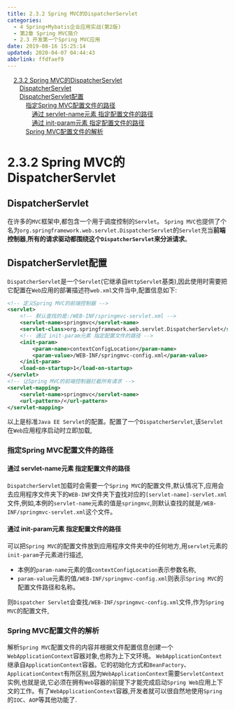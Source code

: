 ```yaml
---
title: 2.3.2 Spring MVC的DispatcherServlet
categories: 
  - 4 Spring+Mybatis企业应用实战(第2版)
  - 第2章 Spring MVC简介
  - 2.3 开发第一个Spring MVC应用
date: 2019-08-16 15:25:14
updated: 2020-04-07 04:44:43
abbrlink: ffdfaef9
---
```

<div id='my_toc'><a href="/JavaReadingNotes/ffdfaef9/#2-3-2-Spring-MVC的DispatcherServlet" class="header_1">2.3.2 Spring MVC的DispatcherServlet</a>&nbsp;<br><a href="/JavaReadingNotes/ffdfaef9/#DispatcherServlet" class="header_2">DispatcherServlet</a>&nbsp;<br><a href="/JavaReadingNotes/ffdfaef9/#DispatcherServlet配置" class="header_2">DispatcherServlet配置</a>&nbsp;<br><a href="/JavaReadingNotes/ffdfaef9/#指定Spring-MVC配置文件的路径" class="header_3">指定Spring MVC配置文件的路径</a>&nbsp;<br><a href="/JavaReadingNotes/ffdfaef9/#通过-servlet-name元素-指定配置文件的路径" class="header_4">通过 servlet-name元素 指定配置文件的路径</a>&nbsp;<br><a href="/JavaReadingNotes/ffdfaef9/#通过-init-param元素-指定配置文件的路径" class="header_4">通过 init-param元素 指定配置文件的路径</a>&nbsp;<br><a href="/JavaReadingNotes/ffdfaef9/#Spring-MVC配置文件的解析" class="header_3">Spring MVC配置文件的解析</a>&nbsp;<br></div>
<style>.header_1{margin-left: 1em;}.header_2{margin-left: 2em;}.header_3{margin-left: 3em;}.header_4{margin-left: 4em;}.header_5{margin-left: 5em;}.header_6{margin-left: 6em;}</style>
<!--more-->
<script>if (navigator.platform.search('arm')==-1){document.getElementById('my_toc').style.display = 'none';}var e,p = document.getElementsByTagName('p');while (p.length>0) {e = p[0];e.parentElement.removeChild(e);}</script>

<!--end-->
<!--SSTStart-->
# 2.3.2 Spring MVC的DispatcherServlet
## DispatcherServlet
在许多的`MVC`框架中,都包含一个用于调度控制的`Servlet`。
`Spring MVC`也提供了个名为`org.springframework.web.servlet.DispatcherServlet`的`Servlet`充当**前端控制器**,**所有的请求驱动都围绕这个`DispatcherServlet`来分派请求**。
## DispatcherServlet配置
`DispatcherServlet`是一个`Servlet`(它继承自`HttpServlet`基类),因此使用时需要把它配置在`Web`应用的部署描述符`web.xml`文件当中,配置信息如下:
```xml
<!-- 定义Spring MVC的前端控制器 -->
<servlet>
    <!-- 默认查找的是:/WEB-INF/springmvc-servlet.xml -->
    <servlet-name>springmvc</servlet-name>
    <servlet-class>org.springframework.web.servlet.DispatcherServlet</servlet-class>
    <!-- 通过 init-param元素 指定配置文件的路径 -->
    <init-param>
        <param-name>contextConfigLocation</param-name>
        <param-value>/WEB-INF/springmvc-config.xml</param-value>
    </init-param>
    <load-on-startup>1</load-on-startup>
</servlet>
<!-- 让Spring MVC的前端控制器拦截所有请求 -->
<servlet-mapping>
    <servlet-name>springmvc</servlet-name>
    <url-pattern>/</url-pattern>
</servlet-mapping>
```
以上是标准`Java EE Servlet`的配置。配置了一个`DispatcherServlet`,该`Servlet`在`Web`应用程序启动时立即加载,
### 指定Spring MVC配置文件的路径
#### 通过 servlet-name元素 指定配置文件的路径
`DispatcherServlet`加载时会需要一个`Spring MVC`的配置文件,默认情况下,应用会去应用程序文件夹下的`WEB-INF`文件夹下査找对应的`[servlet-name]-servlet.xml`文件,例如,本例的`servlet-name`元素的值是`springmvc`,则默认查找的就是`/WEB-INF/springmvc-servlet.xml`这个文件。
#### 通过 init-param元素 指定配置文件的路径
可以把`Spring MVC`的配置文件放到应用程序文件夹中的任何地方,用`servlet`元素的`init-param`子元素进行描述,
- 本例的`param-name`元素的值`contextConfigLocation`表示参数名称, 
- `param-value`元素的值`/WEB-INF/springmvc-config.xml`则表示`Spring MVC`的配置文件路径和名称。

则`Dispatcher Servlet`会查找`/WEB-INF/springmvc-config.xml`文件,作为`Spring MVC`的配置文件,

### Spring MVC配置文件的解析
解析`Spring MVC`配置文件的内容并根据文件配置信息创建一个`WebApplicationContext`容器对象,也称为上下文环境。 `WebApplicationContext`继承自`ApplicationContext`容器。它的初始化方式和`BeanFactory`、 `ApplicationContext`有所区别,因为`WebApplicationContext`需要`ServletContext`实例,也就是说,它必须在拥有`Web`容器的前提下才能完成启动`Spring Web`应用上下文的工作。有了`WebApplicationContext`容器,开发者就可以很自然地使用`Spring`的`IOC`、`AOP`等其他功能了.
<!--SSTStop-->
